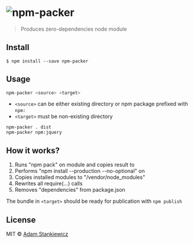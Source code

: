 # ![npm-packer](http://imgh.us/npm-packer.svg)

> Produces zero-dependencies node module

## Install

```
$ npm install --save npm-packer
```

## Usage

```js
npm-packer <source> <target>
```

- `<source>` can be either existing directory or npm package prefixed with `npm:`
- `<target>` must be non-existing directory 

```
npm-packer . dist
npm-packer npm:jquery 
```

## How it works?

1. Runs "npm pack" on <source> module and copies result to <target>
2. Performs "npm install --production --no-optional" on <target>
3. Copies installed modules to "<target>/vendor/node_modules"
4. Rewrites all require(...) calls
5. Removes "dependencies" from package.json

The bundle in `<target>` should be ready for publication with `npm publish`

## License

MIT © [Adam Stankiewicz](https://sheerun.net)
